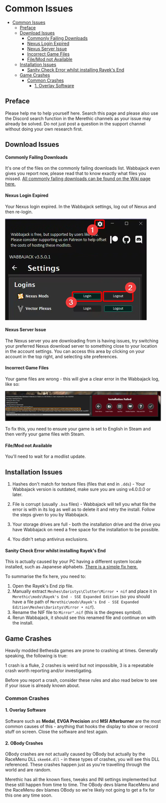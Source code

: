 # Common Issues

- [Common Issues](#common-issues)
  - [Preface](#preface)
  - [Download Issues](#download-issues)
      - [Commonly Failing Downloads](#commonly-failing-downloads)
      - [Nexus Login Expired](#nexus-login-expired)
      - [Nexus Server Issue](#nexus-server-issue)
      - [Incorrect Game Files](#incorrect-game-files)
      - [File/Mod not Available](#filemod-not-available)
  - [Installation Issues](#installation-issues)
      - [Sanity Check Error whilst installing Rayek's End](#sanity-check-error-whilst-installing-rayeks-end)
  - [Game Crashes](#game-crashes)
    - [Common Crashes](#common-crashes)
      - [1. Overlay Software](#1-overlay-software)

## Preface
Please help me to help yourself here. Search this page and please also use the Discord search function in the Merethic channels as your issue may already be solved. Do not just post a question in the support channel without doing your own research first.

## Download Issues

#### Commonly Failing Downloads
It's one of the files on the commonly failing downloads list. Wabbajack even gives you report now, please read that to know exactly what files you missed. [All commonly failing downloads can be found on the Wiki page here.](https://github.com/iAmMe27/Merethic/wiki)

#### Nexus Login Expired
Your Nexus login expired. In the Wabbajack settings, log out of Nexus and then re-login.

![Nexus Relog](img/NexusRelog.png)

#### Nexus Server Issue
The Nexus server you are downloading from is having issues, try switching your preferred Nexus download server to something close to your location in the account settings. You can access this area by clicking on your account in the top right, and selecting site preferences.

#### Incorrect Game Files
Your game files are wrong - this will give a clear error in the Wabbajack log, like so:

![Game file error](img/GameFileError.png)

To fix this, you need to ensure your game is set to English in Steam and then verify your game files with Steam.

#### File/Mod not Available
You'll need to wait for a modlist update.

## Installation Issues

1. Hashes don't match for texture files (files that end in `.dds`) - Your Wabbajack version is outdated, make sure you are using v4.0.0.0 or later.

2. File is corrupt (usually `.bsa` files) - Wabbajack will tell you what file the error is with in its log as well as to delete it and retry the install. Follow the steps given to you by Wabbajack.

3. Your storage drives are full - both the installation drive and the drive you have Wabbajack on need a free space for the installation to be possible.

4. You didn't setup antivirus exclusions.

#### Sanity Check Error whilst installing Rayek's End
This is actually caused by your PC having a different system locale installed, such as Japanese alphabets. [There is a simple fix here.](https://github.com/ForgottenGlory/Living-Skyrim-2/issues/69#issuecomment-643644342)

To summarise the fix here, you need to:
1. Open the Rayek's End zip file.
2. Manually extract `Meshes\Oaristys\Clutter\Mirror • nif` and place it in `Merethic\mods\Rayek's End - SSE Expanded Edition` (so you should have a file path of `Merethic\mods\Rayek's End - SSE Expanded Edition\Meshes\Oaristys\Mirror • nif`).
3. Rename the NIF file to `Mirror°.nif` (this is the degrees symbol).
4. Rerun Wabbajack, it should see this renamed file and continue on with the install.

## Game Crashes
Heavily modded Bethesda games are prone to crashing at times. Generally speaking, the following is true:

1 crash is a fluke, 2 crashes is weird but not impossible, 3 is a repeatable crash worth reporting and/or investigating.

Before you report a crash, consider these rules and also read below to see if your issue is already known about.

### Common Crashes

#### 1. Overlay Software
Software such as **Medal**, **EVGA Precision** and **MSI Afterburner** are the most common causes of this - anything that hooks the display to show or record stuff on screen. Close the software and test again.

#### 2. OBody Crashes
OBody crashes are not actually caused by OBody but actually by the RaceMenu DLL `skee64.dll` - in these types of crashes, you will see this DLL referenced. These crashes happen just as you're travelling through the world and are random.

Merethic has all the known fixes, tweaks and INI settings implemented but these still happen from time to time. The OBody devs blame RaceMenu and the RaceMenu dev blames OBody so we're likely not going to get a fix for this one any time soon.
